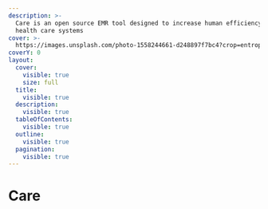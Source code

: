 ```yaml
---
description: >-
  Care is an open source EMR tool designed to increase human efficiency in
  health care systems
cover: >-
  https://images.unsplash.com/photo-1558244661-d248897f7bc4?crop=entropy&cs=srgb&fm=jpg&ixid=M3wxOTcwMjR8MHwxfHNlYXJjaHwxfHxwYXR0ZXJufGVufDB8fHx8MTcwNzgzMDg4MHww&ixlib=rb-4.0.3&q=85
coverY: 0
layout:
  cover:
    visible: true
    size: full
  title:
    visible: true
  description:
    visible: true
  tableOfContents:
    visible: true
  outline:
    visible: true
  pagination:
    visible: true
---
```


# Care

